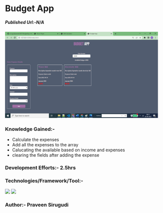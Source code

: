 # Budget App

##### Published Url:-N/A


<img src="https://github.com/sirugudipraveen3637/BudgetApp/blob/main/budget.png" height="50%" width="100%"/>


### Knowledge Gained:-

  - Calculate the expenses
  - Add all the expenses to the array
  - Calucating the available based on income and expenses
  - clearing the fields after adding the expense

  
  
### Development Efforts:- 2.5hrs
  
### Technologies/Framework/Tool:-
<span>

<img src="https://img.shields.io/badge/-Java%20Script-yellowgreen"/>
<img src="https://img.shields.io/badge/-HTML-blue"/>
</span>


### Author:- <b>Praveen Sirugudi<b>


